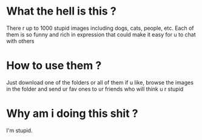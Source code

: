 # What the hell is this ?
There r up to 1000 stupid images including dogs, cats, people, etc. Each of them is so funny and rich in expression that could make it easy for u to chat with others

# How to use them ?
Just download one of the folders or all of them if u like, browse the images in the folder and send ur fav ones to ur friends who will think u r stupid

# Why am i doing this shit ?
I'm stupid.
